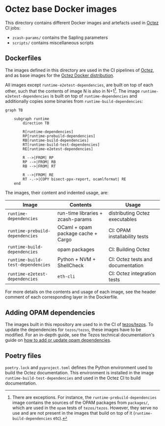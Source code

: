 # Octez base Docker images

This directory contains different Docker images and artefacts used in
[Octez](https://gitlab.com/tezos/tezos) CI jobs:

- `zcash-params/` contains the Sapling parameters
- `scripts/` contains miscellaneous scripts

## Dockerfiles

The images defined in this directory are used in the CI pipelines of
[Octez](https://gitlab.com/tezos/tezos), and as base images for the
[Octez Docker distribution](https://hub.docker.com/r/tezos/tezos).

All images except `runtime-e2etest-dependencies`, are built on top of each
other, such that the contents of image N is also in N+1[^1]. The image
`runtime-e2etest-dependencies` is built on top of
`runtime-dependencies` and additionally copies some binaries from
`runtime-build-dependencies`:

```mermaid
graph TB

    subgraph runtime
        direction TB

        R[runtime-dependencies]
        RP[runtime-prebuild-dependencies]
        RB[runtime-build-dependencies]
        RT[runtime-build-test-dependencies]
        RE[runtime-e2etest-dependencies]

        R -->|FROM| RP
        RP -->|FROM| RB
        RB -->|FROM| RT

        R -->|FROM| RE
        RT -.->|COPY bisect-ppx-report, ocamlformat| RE
    end

```

The images, their content and indented usage, are:

| Image                              | Contents                           | Usage                             |
|------------------------------------|------------------------------------|-----------------------------------|
| `runtime-dependencies`             | run-time libraries + zcash-params  | distributing Octez executables    |
| `runtime-prebuild-dependencies`    | OCaml + opam package cache + Cargo | CI: OPAM installability tests     |
| `runtime-build-dependencies`       | opam packages                      | CI: Building Octez                |
| `runtime-build-test-dependencies`  | Python + NVM + ShellCheck          | CI: Octez tests and documentation |
| `runtime-e2etest-dependencies`     | `eth-cli`                          | CI: Octez integration tests       |

For more details on the contents and usage of each image, see the
header comment of each corresponding layer in the Dockerfile.

## Adding OPAM dependencies

The images built in this repository are used to in the CI of
[tezos/tezos](https://gitlab.com/tezos/tezos). To update the
dependencies for `tezos/tezos`, these images have to be modified. For an
in-depth guide, see the Tezos technical documentation's guide on [how
to add or update opam
dependencies](https://tezos.gitlab.io/developer/contributing-adding-a-new-opam-dependency.html).

## Poetry files

`poetry.lock` and `pyproject.toml` defines the Python environment used
to build the Octez documentation. This environment is installed in the
image `runtime-build-test-dependencies` and used in the Octez CI to
build documentation.

[^1]: There are exceptions. For instance, the
    `runtime-prebuild-dependencies` image contains the sources of the
    OPAM packages from `packages/`, which are used in the `opam` tests
    of `tezos/tezos`. However, they serve no use and are not present
    in the images that build on top of it
    (`runtime-build-dependencies` etc).
